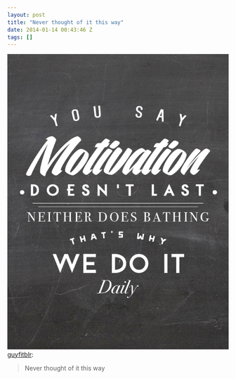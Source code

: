 ```yaml
---
layout: post
title: "Never thought of it this way"
date: 2014-01-14 00:43:46 Z
tags: []
---
```

![](/media/2014/01/73253683124.jpg)
[guyfitblr](http://guyfitblr.tumblr.com/post/73249601859/never-thought-of-it-this-way):

> Never thought of it this way
